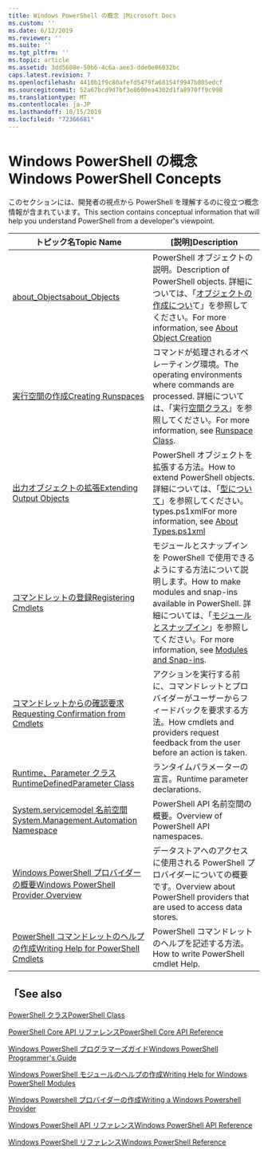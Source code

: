 ```yaml
---
title: Windows PowerShell の概念 |Microsoft Docs
ms.custom: ''
ms.date: 6/12/2019
ms.reviewer: ''
ms.suite: ''
ms.tgt_pltfrm: ''
ms.topic: article
ms.assetid: 3dd5608e-50b6-4c6a-aee3-dde0e86032bc
caps.latest.revision: 7
ms.openlocfilehash: 4410b1f9c80afefd5479fa68154f9947b805edcf
ms.sourcegitcommit: 52a67bcd9d7bf3e8600ea4302d1fa8970ff9c998
ms.translationtype: MT
ms.contentlocale: ja-JP
ms.lasthandoff: 10/15/2019
ms.locfileid: "72366681"
---
```

# <a name="windows-powershell-concepts"></a><span data-ttu-id="53b4e-102">Windows PowerShell の概念</span><span class="sxs-lookup"><span data-stu-id="53b4e-102">Windows PowerShell Concepts</span></span>

<span data-ttu-id="53b4e-103">このセクションには、開発者の視点から PowerShell を理解するのに役立つ概念情報が含まれています。</span><span class="sxs-lookup"><span data-stu-id="53b4e-103">This section contains conceptual information that will help you understand PowerShell from a developer's viewpoint.</span></span>

|<span data-ttu-id="53b4e-104">トピック名</span><span class="sxs-lookup"><span data-stu-id="53b4e-104">Topic Name</span></span>|<span data-ttu-id="53b4e-105">[説明]</span><span class="sxs-lookup"><span data-stu-id="53b4e-105">Description</span></span>|
|----------------|-----------------|
|[<span data-ttu-id="53b4e-106">about_Objects</span><span class="sxs-lookup"><span data-stu-id="53b4e-106">about_Objects</span></span>](/powershell/module/microsoft.powershell.core/about/about_objects)|<span data-ttu-id="53b4e-107">PowerShell オブジェクトの説明。</span><span class="sxs-lookup"><span data-stu-id="53b4e-107">Description of PowerShell objects.</span></span> <span data-ttu-id="53b4e-108">詳細については、「[オブジェクトの作成につい](/powershell/module/microsoft.powershell.core/about/about_object_creation)て」を参照してください。</span><span class="sxs-lookup"><span data-stu-id="53b4e-108">For more information, see [About Object Creation](/powershell/module/microsoft.powershell.core/about/about_object_creation)</span></span>|
|[<span data-ttu-id="53b4e-109">実行空間の作成</span><span class="sxs-lookup"><span data-stu-id="53b4e-109">Creating Runspaces</span></span>](../hosting/creating-runspaces.md)|<span data-ttu-id="53b4e-110">コマンドが処理されるオペレーティング環境。</span><span class="sxs-lookup"><span data-stu-id="53b4e-110">The operating environments where commands are processed.</span></span> <span data-ttu-id="53b4e-111">詳細については、「実行[空間クラス](/dotnet/api/system.management.automation.runspaces.runspace)」を参照してください。</span><span class="sxs-lookup"><span data-stu-id="53b4e-111">For more information, see [Runspace Class](/dotnet/api/system.management.automation.runspaces.runspace).</span></span>|
|[<span data-ttu-id="53b4e-112">出力オブジェクトの拡張</span><span class="sxs-lookup"><span data-stu-id="53b4e-112">Extending Output Objects</span></span>](../cmdlet/extending-output-objects.md)|<span data-ttu-id="53b4e-113">PowerShell オブジェクトを拡張する方法。</span><span class="sxs-lookup"><span data-stu-id="53b4e-113">How to extend PowerShell objects.</span></span> <span data-ttu-id="53b4e-114">詳細については、「[型について](/powershell/module/microsoft.powershell.core/about/about_types.ps1xml)」を参照してください。 types.ps1xml</span><span class="sxs-lookup"><span data-stu-id="53b4e-114">For more information, see [About Types.ps1xml](/powershell/module/microsoft.powershell.core/about/about_types.ps1xml)</span></span>|
|[<span data-ttu-id="53b4e-115">コマンドレットの登録</span><span class="sxs-lookup"><span data-stu-id="53b4e-115">Registering Cmdlets</span></span>](../cmdlet/registering-cmdlets.md)|<span data-ttu-id="53b4e-116">モジュールとスナップインを PowerShell で使用できるようにする方法について説明します。</span><span class="sxs-lookup"><span data-stu-id="53b4e-116">How to make modules and snap-ins available in PowerShell.</span></span> <span data-ttu-id="53b4e-117">詳細については、「[モジュールとスナップイン](../cmdlet/modules-and-snap-ins.md)」を参照してください。</span><span class="sxs-lookup"><span data-stu-id="53b4e-117">For more information, see [Modules and Snap-ins](../cmdlet/modules-and-snap-ins.md).</span></span>|
|[<span data-ttu-id="53b4e-118">コマンドレットからの確認要求</span><span class="sxs-lookup"><span data-stu-id="53b4e-118">Requesting Confirmation from Cmdlets</span></span>](../cmdlet/requesting-confirmation-from-cmdlets.md)|<span data-ttu-id="53b4e-119">アクションを実行する前に、コマンドレットとプロバイダーがユーザーからフィードバックを要求する方法。</span><span class="sxs-lookup"><span data-stu-id="53b4e-119">How cmdlets and providers request feedback from the user before an action is taken.</span></span>|
|[<span data-ttu-id="53b4e-120">Runtime、Parameter クラス</span><span class="sxs-lookup"><span data-stu-id="53b4e-120">RuntimeDefinedParameter Class</span></span>](/dotnet/api/system.management.automation.runtimedefinedparameter)|<span data-ttu-id="53b4e-121">ランタイムパラメーターの宣言。</span><span class="sxs-lookup"><span data-stu-id="53b4e-121">Runtime parameter declarations.</span></span>|
|[<span data-ttu-id="53b4e-122">System.servicemodel 名前空間</span><span class="sxs-lookup"><span data-stu-id="53b4e-122">System.Management.Automation Namespace</span></span>](/dotnet/api/System.Management.Automation)|<span data-ttu-id="53b4e-123">PowerShell API 名前空間の概要。</span><span class="sxs-lookup"><span data-stu-id="53b4e-123">Overview of PowerShell API namespaces.</span></span>|
|[<span data-ttu-id="53b4e-124">Windows PowerShell プロバイダーの概要</span><span class="sxs-lookup"><span data-stu-id="53b4e-124">Windows PowerShell Provider Overview</span></span>](../provider/windows-powershell-provider-overview.md)|<span data-ttu-id="53b4e-125">データストアへのアクセスに使用される PowerShell プロバイダーについての概要です。</span><span class="sxs-lookup"><span data-stu-id="53b4e-125">Overview about PowerShell providers that are used to access data stores.</span></span>|
|[<span data-ttu-id="53b4e-126">PowerShell コマンドレットのヘルプの作成</span><span class="sxs-lookup"><span data-stu-id="53b4e-126">Writing Help for PowerShell Cmdlets</span></span>](../help/writing-help-for-windows-powershell-cmdlets.md)|<span data-ttu-id="53b4e-127">PowerShell コマンドレットのヘルプを記述する方法。</span><span class="sxs-lookup"><span data-stu-id="53b4e-127">How to write PowerShell cmdlet Help.</span></span>|

## <a name="see-also"></a><span data-ttu-id="53b4e-128">「</span><span class="sxs-lookup"><span data-stu-id="53b4e-128">See also</span></span>

[<span data-ttu-id="53b4e-129">PowerShell クラス</span><span class="sxs-lookup"><span data-stu-id="53b4e-129">PowerShell Class</span></span>](/dotnet/api/system.management.automation.powershell)

[<span data-ttu-id="53b4e-130">PowerShell Core API リファレンス</span><span class="sxs-lookup"><span data-stu-id="53b4e-130">PowerShell Core API Reference</span></span>](/dotnet/api/?view=pscore-6.2.0)

[<span data-ttu-id="53b4e-131">Windows PowerShell プログラマーズガイド</span><span class="sxs-lookup"><span data-stu-id="53b4e-131">Windows PowerShell Programmer's Guide</span></span>](windows-powershell-programmer-s-guide.md)

[<span data-ttu-id="53b4e-132">Windows PowerShell モジュールのヘルプの作成</span><span class="sxs-lookup"><span data-stu-id="53b4e-132">Writing Help for Windows PowerShell Modules</span></span>](../module/writing-help-for-windows-powershell-modules.md)

[<span data-ttu-id="53b4e-133">Windows Powershell プロバイダーの作成</span><span class="sxs-lookup"><span data-stu-id="53b4e-133">Writing a Windows Powershell Provider</span></span>](../provider/writing-a-windows-powershell-provider.md)

[<span data-ttu-id="53b4e-134">Windows PowerShell API リファレンス</span><span class="sxs-lookup"><span data-stu-id="53b4e-134">Windows PowerShell API Reference</span></span>](/dotnet/api/?view=powershellsdk-1.1.0)

[<span data-ttu-id="53b4e-135">Windows PowerShell リファレンス</span><span class="sxs-lookup"><span data-stu-id="53b4e-135">Windows PowerShell Reference</span></span>](../windows-powershell-reference.md)